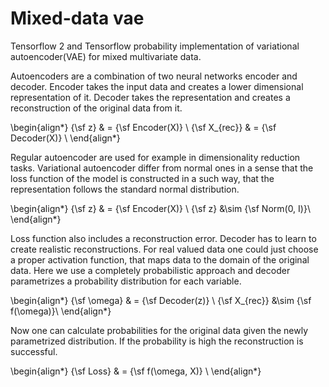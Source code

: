 # Mixed-data vae

Tensorflow 2 and Tensorflow probability implementation of variational autoencoder(VAE) for mixed multivariate data.

Autoencoders are a combination of two neural networks encoder and decoder. Encoder takes the input data and creates a lower dimensional representation of it. Decoder takes the representation and creates a reconstruction of the original data from it.

\begin{align*}
{\sf z} & = {\sf Encoder(X)} \\
{\sf X_{rec}} & = {\sf Decoder(X)} \\
\end{align*}

Regular autoencoder are used for example in dimensionality reduction tasks. Variational autoencoder differ from normal ones in a sense that the loss function of the model is constructed in a such way, that the representation follows the standard normal distribution.

\begin{align*}
{\sf z} & = {\sf Encoder(X)} \\
{\sf z} &\sim {\sf Norm(0, I)}\\
\end{align*}

Loss function also includes a reconstruction error. Decoder has to learn to create realistic reconstructions. For real valued data one could just choose a proper activation function, that maps data to the domain of the original data. Here we use a completely probabilistic approach and decoder parametrizes a probability distribution for each variable. 

\begin{align*}
{\sf \omega} & = {\sf Decoder(z)} \\
{\sf X_{rec}} &\sim {\sf f(\omega)}\\
\end{align*}

Now one can calculate probabilities for the original data given the newly parametrized distribution. If the probability is high the reconstruction is successful.

\begin{align*}
{\sf Loss} & = {\sf f(\omega, X)} \\
\end{align*}
